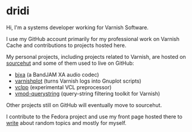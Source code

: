 # dridi

Hi, I'm a systems developer working for Varnish Software.

I use my GitHub account primarily for my professional work on Varnish
Cache and contributions to projects hosted here.

My personal projects, including projects related to Varnish, are hosted
on [sourcehut](https://sr.ht/~dridi/) and some of them used to live on
GitHub:

- [bjxa](https://sr.ht/~dridi/bjxa/) (a BandJAM XA audio codec)
- [varnishplot](https://git.sr.ht/~dridi/varnishplot) (turns Varnish logs
  into Gnuplot scripts)
- [vclpp](https://git.sr.ht/~dridi/vclpp) (experimental VCL preprocessor)
- [vmod-querystring](https://git.sr.ht/~dridi/vmod-querystring)
  (query-string filtering toolkit for Varnish)

Other projects still on GitHub will eventually move to sourcehut.

I contribute to the Fedora project and use my front page hosted there to
[write](https://dridi.fedorapeople.org/) about random topics and mostly
for myself.
